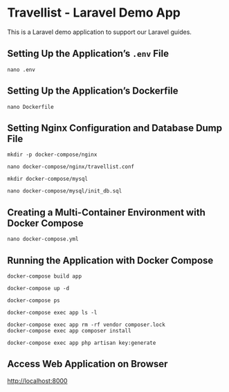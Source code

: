 # Travellist - Laravel Demo App

This is a Laravel demo application to support our Laravel guides.


## Setting Up the Application’s `.env` File
```
nano .env
```
## Setting Up the Application’s Dockerfile
```
nano Dockerfile
```
## Setting Nginx Configuration and Database Dump File
```
mkdir -p docker-compose/nginx

nano docker-compose/nginx/travellist.conf

mkdir docker-compose/mysql

nano docker-compose/mysql/init_db.sql
```
## Creating a Multi-Container Environment with Docker Compose
```
nano docker-compose.yml
```
## Running the Application with Docker Compose
```
docker-compose build app

docker-compose up -d

docker-compose ps

docker-compose exec app ls -l

docker-compose exec app rm -rf vendor composer.lock
docker-compose exec app composer install

docker-compose exec app php artisan key:generate
```
## Access Web Application on Browser
[http://localhost:8000](http://localhost:8000)
